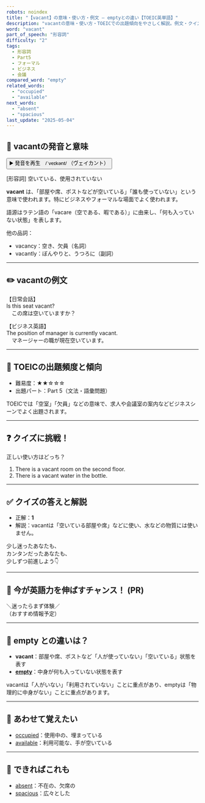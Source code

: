```yaml
---
robots: noindex
title: "【vacant】の意味・使い方・例文 ― emptyとの違い【TOEIC英単語】"
description: "vacantの意味・使い方・TOEICでの出題傾向をやさしく解説。例文・クイズ付きでemptyとの違いもわかりやすく学べます。"
word: "vacant"
part_of_speech: "形容詞"
difficulty: "2"
tags:
  - 形容詞
  - Part5
  - フォーマル
  - ビジネス
  - 会議
compared_word: "empty"
related_words:
  - "occupied"
  - "available"
next_words:
  - "absent"
  - "spacious"
last_update: "2025-05-04"
---
```


## 🔰 vacantの発音と意味

<button class="play-audio" onclick="playTTS('vacant')">
  <span class="play-audio-main">
    ▶️ 発音を再生　/ˈveɪkənt/
  </span>
  <span class="play-audio-sub">
    （ヴェイカント）
  </span>
</button>

[形容詞] 空いている、使用されていない

**vacant** は、「部屋や席、ポストなどが空いている」「誰も使っていない」という意味で使われます。特にビジネスやフォーマルな場面でよく使われます。

語源はラテン語の「vacare（空である、暇である）」に由来し、「何も入っていない状態」を表します。

他の品詞：  
- vacancy：空き、欠員（名詞）
- vacantly：ぼんやりと、うつろに（副詞）

---

## ✏️ vacantの例文

【日常会話】  
Is this seat vacant?  
　この席は空いていますか？

【ビジネス英語】  
The position of manager is currently vacant.  
　マネージャーの職が現在空いています。

---

## 🎯 TOEICの出題頻度と傾向

- 難易度：★★☆☆☆
- 出題パート：Part 5（文法・語彙問題）

TOEICでは「空室」「欠員」などの意味で、求人や会議室の案内などビジネスシーンでよく出題されます。

---

## ❓ クイズに挑戦！

正しい使い方はどっち？

1. There is a vacant room on the second floor.  
2. There is a vacant water in the bottle.

---

## ✅ クイズの答えと解説

- 正解：**1**
- 解説：vacantは「空いている部屋や席」などに使い、水などの物質には使いません。

少し迷ったあなたも、  
カンタンだったあなたも、  
少しずつ前進しよう👇️

---

## 🚀 今が英語力を伸ばすチャンス！ (PR)

<div class="info-center">
＼迷ったらまず体験／<br>  
（おすすめ情報予定）
</div>

---

## 🤔  empty との違いは？

- **vacant**：部屋や席、ポストなど「人が使っていない」「空いている」状態を表す
- **[empty](/word/empty/)**：中身が何も入っていない状態を表す

vacantは「人がいない」「利用されていない」ことに重点があり、emptyは「物理的に中身がない」ことに重点があります。

---

## 🧩 あわせて覚えたい

- [occupied](/word/occupied/)：使用中の、埋まっている
- [available](/word/available/)：利用可能な、手が空いている

---

## 📖 できればこれも

- [absent](/word/absent/)：不在の、欠席の
- [spacious](/word/spacious/)：広々とした

<!-- cvid: aid05_bid39 -->
